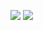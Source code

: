 <p align="left">
  <img src="https://github-readme-stats.vercel.app/api?username=mtdias&theme=white-blue">
  <img src="https://github-readme-stats.vercel.app/api/top-langs/?username=mtdias&theme=white-blue&hide_progress=true">
</p>
